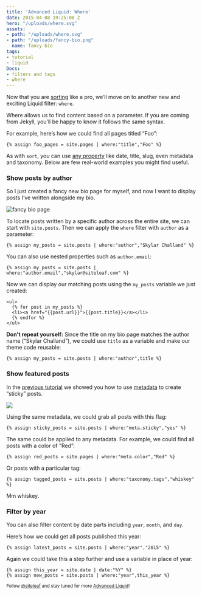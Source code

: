 ```yaml
---
title: 'Advanced Liquid: Where'
date: 2015-04-08 19:25:00 Z
hero: "/uploads/where.svg"
assets:
- path: "/uploads/where.svg"
- path: "/uploads/fancy-bio.png"
  name: fancy bio
tags:
- tutorial
- liquid
Docs:
- filters and tags
- where
---
```


Now that you are [sorting](/blog/advanced-liquid-sort/) like a pro, we’ll move on to another new and exciting Liquid filter: `where`. 

Where allows us to find content based on a parameter. If you are coming from Jekyll, you’ll be happy to know it follows the same syntax.

For example, here’s how we could find all pages titled “Foo”:

```liquid
{% assign foo_pages = site.pages | where:"title","Foo" %}
```

As with `sort`, you can use [any property](/help/themes/variables/content/) like date, title, slug, even metadata and taxonomy. Below are few real-world examples you might find useful.


### Show posts by author

So I just created a fancy new bio page for myself, and now I want to display posts I’ve written alongside my bio. 

![fancy bio page](/uploads/fancy-bio.png) 

To locate posts written by a specific author across the entire site, we can start with `site.posts`. Then we can apply the `where` filter with `author` as a parameter:

```liquid
{% assign my_posts = site.posts | where:"author","Skylar Challand" %}
```

You can also use nested properties such as `author.email`:

```liquid
{% assign my_posts = site.posts | where:"author.email","skylar@siteleaf.com" %}
```

Now we can display our matching posts using the `my_posts` variable we just created:

```liquid
<ul>
  {% for post in my_posts %}
  <li><a href="{{post.url}}">{{post.title}}</a></li>
  {% endfor %}
</ul>
```

**Don't repeat yourself:** Since the title on my bio page matches the author name (“Skylar Challand”), we could use `title` as a variable and make our theme code reusable:

```liquid
{% assign my_posts = site.posts | where:"author",title %}
```

### Show featured posts

In the [previous tutorial](/blog/advanced-liquid-sort/) we showed you how to use [metadata](/blog/metadata-in-siteleaf/) to create “sticky” posts.

![](/uploads/meta-sticky.png)

Using the same metadata, we could grab all posts with this flag:

```liquid
{% assign sticky_posts = site.posts | where:"meta.sticky","yes" %}
```

The same could be applied to any metadata. For example, we could find all posts with a color of “Red”:

```liquid
{% assign red_posts = site.pages | where:"meta.color","Red" %}
```

Or posts with a particular tag:

```liquid
{% assign tagged_posts = site.posts | where:"taxonomy.tags","whiskey" %}
```

Mm whiskey.

### Filter by year

You can also filter content by date parts including `year`, `month`, and `day`.

Here’s how we could get all posts published this year:

```liquid
{% assign latest_posts = site.posts | where:"year","2015" %}
```

Again we could take this a step further and use a variable in place of year:

```liquid
{% assign this_year = site.date | date:"%Y" %}
{% assign new_posts = site.posts | where:"year",this_year %}
```

<small>Follow [@siteleaf](http://twitter.com/siteleaf) and stay tuned for more [Advanced Liquid](/blog/tags/liquid)!</small>
